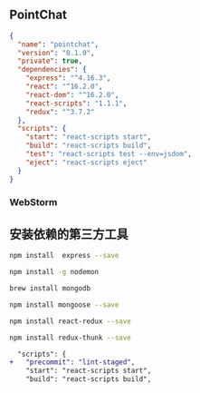 ## PointChat



```json
{
  "name": "pointchat",
  "version": "0.1.0",
  "private": true,
  "dependencies": {
    "express": "^4.16.3",
    "react": "^16.2.0",
    "react-dom": "^16.2.0",
    "react-scripts": "1.1.1",
    "redux": "^3.7.2"
  },
  "scripts": {
    "start": "react-scripts start",
    "build": "react-scripts build",
    "test": "react-scripts test --env=jsdom",
    "eject": "react-scripts eject"
  }
}
```


### WebStorm
 

## 安装依赖的第三方工具
```sh
npm install  express --save
```
```sh
npm install -g nodemon
```
```sh
brew install mongodb
```
```sh
npm install mongoose --save
```
```sh
npm install react-redux --save
```
```sh
npm install redux-thunk --save
```
```diff
  "scripts": {
+   "precommit": "lint-staged",
    "start": "react-scripts start",
    "build": "react-scripts build",
```


